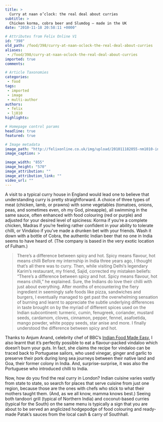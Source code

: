 ```yaml
---
title: >
  Curry at naan o’clock: the real deal about curries
subtitle: >
  Chicken korma, cobra beer and Slumdog – made in the UK
date: "2010-11-18 20:58:11 +0000"

# Attributes from Felix Online V1
id: "398"
old_path: /food/398/curry-at-naan-oclock-the-real-deal-about-curries
aliases:
 - /food/398/curry-at-naan-oclock-the-real-deal-about-curries
imported: true
comments:

# Article Taxonomies
categories:
 - food
tags:
 - imported
 - image
 - multi-author
authors:
 - felix
 - lj810
highlights:

# Homepage control params
headline: true
featured: true

# Image metadata
image_path: "http://felixonline.co.uk/img/upload/201011182055-nm1010-indiancu.jpg"
image_caption: >

image_width: "855"
image_height: "570"
image_attribution: ""
image_attribution_link: ""
video_url: ""
---
```


A visit to a typical curry house in England would lead one to believe that understanding curry is pretty straightforward. A choice of three types of meat (chicken, lamb, or prawns) with some vegetables (tomatoes, onions, peas, and sometimes even, oh my God, pineapple), all swimming in the same sauce, often enhanced with food colouring (red or purple) and adjusted for your desired level of spiciness: Korma if you’re a complete chicken, Madras if you’re feeling rather confident in your ability to tolerate chilli, or Vindaloo if you’ve made a drunken bet with your friends. Wash it down with a bottle of Cobra, the authentic Indian beer that no one in India seems to have heard of. (The company is based in the very exotic location of Fulham.)
> There’s a difference between spicy and hot. Spicy means flavour, hot means chilli
Before my internship in India three years ago, I thought that’s all there was to curry. Then, while visiting Delhi’s legendary Karim’s restaurant, my friend, Sajid, corrected my mistaken beliefs: “There’s a difference between spicy and hot. Spicy means flavour, hot means chilli,” he explained. Sure, the Indians do love their chilli with just about everything. After months of encountering the fiery ingredient in seemingly safe foods like pizza, sandwiches and burgers, I eventually managed to get past the overwhelming sensation of burning and learnt to appreciate the subtle underlying differences in taste brought on by the myriad of different spices used on the Indian subcontinent: turmeric, cumin, fenugreek, coriander, mustard seeds, cardamom, cloves, cinnamon, pepper, fennel, asafoetida, mango powder, white poppy seeds, star anise and more. I finally understood the difference between spicy and hot.

Thanks to Anjum Anand, celebrity chef of BBC’s [Indian Food Made Easy](http://www.bbc.co.uk/indianfoodmadeeasy/), I also learnt that it’s perfectly possible to eat a flavour-packed vindaloo which doesn’t burn your guts. In fact, she claims the recipe for vindaloo can be traced back to Portuguese sailors, who used vinegar, ginger and garlic to preserve their pork during long sea journeys between their native land and Goa, their former colony in India. And, surprise-surprise, it was also the Portuguese who introduced chilli to India.

Now, how do you find the real curry in London? Indian cuisine varies vastly from state to state, so search for places that serve cuisine from just one region, because those are the ones with chefs who stick to what their mothers taught them. (And, as we all know, mamma knows best.) Seeing both tandoori grill (typical of Northern India) and coconut-based curries (typical for the South) on the same menu is typically a sign that you are about to be served an anglicized hodgepodge of food colouring and ready-made Patak’s sauces from the local cash & carry of Southhall.
